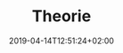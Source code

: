 ---
title: "Theorie"
date: 2019-04-14T12:51:24+02:00
draft: false
weight: 1
image: /img/uploads/flugschule-ausbildung-theorie.jpg
description: >
  In den Theorieräumen der MFGT erwerben Sie das nötige Wissen in
  Fächern wie z.B. Navigation, Flugzeugkenntnisse und Meteorologie.
  Der modulare Kursaufbau ermöglicht jederzeit den Einstieg bei Beginn
  eines neuen Kurses.
---